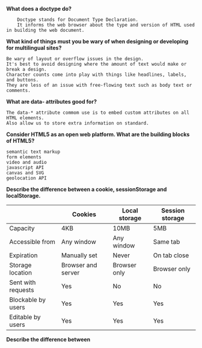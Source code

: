 **What does a doctype do?**
```
    Doctype stands for Document Type Declaration. 
    It informs the web browser about the type and version of HTML used in building the web document.
```

**What kind of things must you be wary of when designing or developing for multilingual sites?**
```
Be wary of layout or overflow issues in the design. 
It's best to avoid designing where the amount of text would make or break a design. 
Character counts come into play with things like headlines, labels, and buttons. 
They are less of an issue with free-flowing text such as body text or comments.
```
**What are data- attributes good for?**
```
The data-* attribute commom use is to embed custom attributes on all HTML elements.
Also allow us to store extra information on standard.
```
**Consider HTML5 as an open web platform. What are the building blocks of HTML5?**
```
semantic text markup
form elements
video and audio
javascript API
canvas and SVG
geolocation API
```

**Describe the difference between a cookie, sessionStorage and localStorage.**
<table class="primary-col"><thead><tr><th></th>
<th>Cookies</th>
<th>Local storage</th>
<th>Session storage</th>
</tr>
</thead>
<tbody>
<tr>
<td>Capacity</td>
<td>4KB</td>
<td>10MB</td>
<td>5MB</td>
</tr>
<tr>
<td>Accessible from</td>
<td>Any window</td>
<td>Any window</td>
<td>Same tab</td>
</tr>
<tr>
<td>Expiration</td>
<td>Manually set</td>
<td>Never</td>
<td>On tab close</td>
</tr>
<tr>
<td>Storage location</td>
<td>Browser and server</td>
<td>Browser only</td>
<td>Browser only</td>
</tr>
<tr>
<td>Sent with requests</td>
<td>Yes</td>
<td>No</td>
<td>No</td>
</tr>
<tr>
<td>Blockable by users</td>
<td>Yes</td>
<td>Yes</td>
<td>Yes</td>
</tr>
<tr>
<td>Editable by users</td>
<td>Yes</td>
<td>Yes</td>
<td>Yes</td>
</tr>
</tbody>
</table>

**Describe the difference between <script>, <script async> and <script defer>.**
    
<table>
<thead>
<tr>
<th></th>
<th>Order</th>
<th><code>DOMContentLoaded</code></th>
</tr>
</thead>
<tbody>
<tr>
<td><code>only script </code></td>
<td><em>Document order </td>
<td>If there’s a bulky script at the top of the page, it blocks the page content to get load</td>
</tr>    
<tr>
<td><code>async</code></td>
<td><em>Load-first order</em>. Their document order doesn’t matter – which loads first runs first</td>
<td>Irrelevant. May load and execute while the document has not yet been fully downloaded. 
    That happens if scripts are small or cached, and the document is long enough.</td>
</tr>
<tr>
<td><code>defer</code></td>
<td><em>Document order</em> (as they go in the document).</td>
<td>Execute after the document is loaded and parsed (they wait if needed), right before <code>DOMContentLoaded</code>.</td>
</tr>
</tbody>
</table>
    
**Why is it generally a good idea to position CSS <link>s between <head></head> and JS <script>s just before </body>? 
```
    CSS files are linked in the head because they get applied regardless of DOM already rendered or not. 
    Hence the webpage looks elegant as soon as the page loads.
    AND 
    browser try to parses and executes the JS on the spot.
    And if we added at the top, it would make the page rendering slow.
    
```
    
**What is progressive rendering?**
```
    Progressive rendering is the techniques used to render content as quickly as possible.
    e.g
    1) Lazy loading 
       By using javascript algo load an image which comes into the browsers viewport instead of loading all images at page load.
    
    2) Prioritizing visible content:
    Include minimum css/content/scripts necessary first rendered content in the users browser.
    
```
    
**Why you would use a srcset attribute in an image tag? Explain the process the browser uses when evaluating the content of this attribute.**
```
    **Difference between srcset and picture. **
    Both srcset and picture does approximately the same things, 
    picture dictates what image the browser should use, 
    whereas srcset gives the browser a choice. 
    A lot of things can be used to select this choice like viewport size, users preferences, network condition and so on.
    e.g
    srcset="image.jpg 160w, image2.jpg 320w, image3.jpg 2x"
    
```
**What is the difference between canvas and svg?**
```
SVG is a language for describing 2D graphics in XML. / Canvas draws 2D graphics, on the fly. 
SVG is XML based, which means that every element is available within the SVG DOM.  / Canvas is rendered pixel by pixel. 
```    
**What are empty elements in HTML ?**
```    e.g
    Input tag are empty elements.
```    
   
**How would you approach fixing browser-specific styling issues?**    
```
    1) use a separate style sheet that only loads when that specific browser is being used.
    2) Use libraries like Bootstrap that already handles these styling issues for you
```
**What are the different ways to visually hide content**
    display:none or visibility: hidden
    
**Are you familiar with styling SVG? **
```
    we can draw any shape in svg with specific attributes.
    e.g  
   <rect
  x="10"
  y="10"
  width="100"
  height="100"
  stroke="blue"
  fill="purple"
  fill-opacity="0.5"
  stroke-opacity="0.8"
/>
```
    
**Describe pseudo-elements and discuss what they are used for.**
```
    pseudo-element is a keyword added to a selector that allow you style a specific part of the selected element.
    e.g
    :first-line and :first-letter
    :before, :after
    
```  
**Explain your understanding of the box model**
```
    Html Elements follow some rule is called box model
    Like
    1) The dimensions of a block element are calculated by width, height, padding, borders, and margins.
    2) If no height is specified, a block element will be as high as the content it contains, plus padding
    3) If no width is specified, element will expand to fit the width of its parent minus padding.
    4) By default, paddings and borders are not part of the width and height of an element.
    
```    
   
    
    
    
